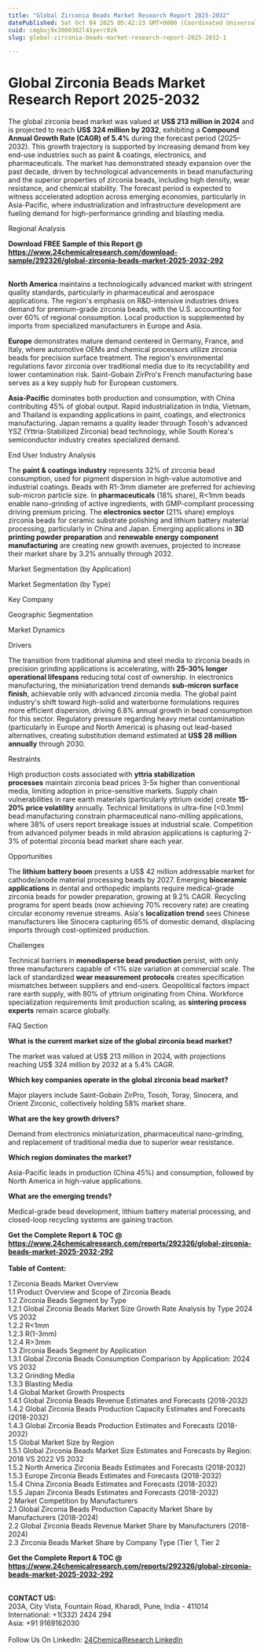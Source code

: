 ```yaml
---
title: "Global Zirconia Beads Market Research Report 2025-2032"
datePublished: Sat Oct 04 2025 05:42:23 GMT+0000 (Coordinated Universal Time)
cuid: cmgbuj9x3000302l41yerc0zk
slug: global-zirconia-beads-market-research-report-2025-2032-1

---
```


# Global Zirconia Beads Market Research Report 2025-2032

<p>The global zirconia bead market was valued at <strong>US$ 213 million in 2024</strong> and is projected to reach <strong>US$ 324 million by 2032</strong>, exhibiting a <strong>Compound Annual Growth Rate (CAGR) of 5.4%</strong> during the forecast period (2025–2032). This growth trajectory is supported by increasing demand from key end-use industries such as paint &amp; coatings, electronics, and pharmaceuticals. The market has demonstrated steady expansion over the past decade, driven by technological advancements in bead manufacturing and the superior properties of zirconia beads, including high density, wear resistance, and chemical stability. The forecast period is expected to witness accelerated adoption across emerging economies, particularly in Asia-Pacific, where industrialization and infrastructure development are fueling demand for high-performance grinding and blasting media.</p><p>
Regional Analysis</p><p>
</p><div><b>Download FREE Sample of this Report @ 
            <a href="https://www.24chemicalresearch.com/download-sample/292326/global-zirconia-beads-market-2025-2032-292">
            https://www.24chemicalresearch.com/download-sample/292326/global-zirconia-beads-market-2025-2032-292</a></b></div><br><p><strong>North America</strong> maintains a technologically advanced market with stringent quality standards, particularly in pharmaceutical and aerospace applications. The region's emphasis on R&amp;D-intensive industries drives demand for premium-grade zirconia beads, with the U.S. accounting for over 60% of regional consumption. Local production is supplemented by imports from specialized manufacturers in Europe and Asia.</p><p>
</p><p><strong>Europe</strong> demonstrates mature demand centered in Germany, France, and Italy, where automotive OEMs and chemical processors utilize zirconia beads for precision surface treatment. The region's environmental regulations favor zirconia over traditional media due to its recyclability and lower contamination risk. Saint-Gobain ZirPro's French manufacturing base serves as a key supply hub for European customers.</p><p>
</p><p><strong>Asia-Pacific</strong> dominates both production and consumption, with China contributing 45% of global output. Rapid industrialization in India, Vietnam, and Thailand is expanding applications in paint, coatings, and electronics manufacturing. Japan remains a quality leader through Tosoh's advanced YSZ (Yttria-Stabilized Zirconia) bead technology, while South Korea's semiconductor industry creates specialized demand.</p><p>
End User Industry Analysis</p><p>
</p><p>The <strong>paint &amp; coatings industry</strong> represents 32% of zirconia bead consumption, used for pigment dispersion in high-value automotive and industrial coatings. Beads with R1-3mm diameter are preferred for achieving sub-micron particle size. In <strong>pharmaceuticals</strong> (18% share), R&lt;1mm beads enable nano-grinding of active ingredients, with GMP-compliant processing driving premium pricing. The <strong>electronics sector</strong> (21% share) employs zirconia beads for ceramic substrate polishing and lithium battery material processing, particularly in China and Japan. Emerging applications in <strong>3D printing powder preparation</strong> and <strong>renewable energy component manufacturing</strong> are creating new growth avenues, projected to increase their market share by 3.2% annually through 2032.</p><p>
Market Segmentation (by Application)</p><p>
</p><p>
Market Segmentation (by Type)</p><p>
</p><p>
Key Company</p><p>
</p><p>
Geographic Segmentation</p><p>
</p><p>
Market Dynamics</p><p>
Drivers</p><p>
</p><p>The transition from traditional alumina and steel media to zirconia beads in precision grinding applications is accelerating, with <strong>25-30% longer operational lifespans</strong> reducing total cost of ownership. In electronics manufacturing, the miniaturization trend demands <strong>sub-micron surface finish</strong>, achievable only with advanced zirconia media. The global paint industry's shift toward high-solid and waterborne formulations requires more efficient dispersion, driving 6.8% annual growth in bead consumption for this sector. Regulatory pressure regarding heavy metal contamination (particularly in Europe and North America) is phasing out lead-based alternatives, creating substitution demand estimated at <strong>US$ 28 million annually</strong> through 2030.</p><p>
Restraints</p><p>
</p><p>High production costs associated with <strong>yttria stabilization processes</strong> maintain zirconia bead prices 3-5x higher than conventional media, limiting adoption in price-sensitive markets. Supply chain vulnerabilities in rare earth materials (particularly yttrium oxide) create <strong>15-20% price volatility</strong> annually. Technical limitations in ultra-fine (&lt;0.1mm) bead manufacturing constrain pharmaceutical nano-milling applications, where 38% of users report breakage issues at industrial scale. Competition from advanced polymer beads in mild abrasion applications is capturing 2-3% of potential zirconia bead market share each year.</p><p>
Opportunities</p><p>
</p><p>The <strong>lithium battery boom</strong> presents a US$ 42 million addressable market for cathode/anode material processing beads by 2027. Emerging <strong>bioceramic applications</strong> in dental and orthopedic implants require medical-grade zirconia beads for powder preparation, growing at 9.2% CAGR. Recycling programs for spent beads (now achieving 70% recovery rate) are creating circular economy revenue streams. Asia's <strong>localization trend</strong> sees Chinese manufacturers like Sinocera capturing 65% of domestic demand, displacing imports through cost-optimized production.</p><p>
Challenges</p><p>
</p><p>Technical barriers in <strong>monodisperse bead production</strong> persist, with only three manufacturers capable of &lt;1% size variation at commercial scale. The lack of standardized <strong>wear measurement protocols</strong> creates specification mismatches between suppliers and end-users. Geopolitical factors impact rare earth supply, with 80% of yttrium originating from China. Workforce specialization requirements limit production scaling, as <strong>sintering process experts</strong> remain scarce globally.</p><p>
FAQ Section</p><p>
</p><p><strong>What is the current market size of the global zirconia bead market?</strong></p><p>
The market was valued at US$ 213 million in 2024, with projections reaching US$ 324 million by 2032 at a 5.4% CAGR.</p><p>
</p><p><strong>Which key companies operate in the global zirconia bead market?</strong></p><p>
Major players include Saint-Gobain ZirPro, Tosoh, Toray, Sinocera, and Orient Zirconic, collectively holding 58% market share.</p><p>
</p><p><strong>What are the key growth drivers?</strong></p><p>
Demand from electronics miniaturization, pharmaceutical nano-grinding, and replacement of traditional media due to superior wear resistance.</p><p>
</p><p><strong>Which region dominates the market?</strong></p><p>
Asia-Pacific leads in production (China 45%) and consumption, followed by North America in high-value applications.</p><p>
</p><p><strong>What are the emerging trends?</strong></p><p>
Medical-grade bead development, lithium battery material processing, and closed-loop recycling systems are gaining traction.</p>

<div><b>Get the Complete Report & TOC @ 
            <a href="https://www.24chemicalresearch.com/reports/292326/global-zirconia-beads-market-2025-2032-292">
            https://www.24chemicalresearch.com/reports/292326/global-zirconia-beads-market-2025-2032-292</a></b></div><br>
            <b>Table of Content:</b><p>1 Zirconia Beads Market Overview<br />
    1.1 Product Overview and Scope of Zirconia Beads<br />
    1.2 Zirconia Beads Segment by Type<br />
        1.2.1 Global Zirconia Beads Market Size Growth Rate Analysis by Type 2024 VS 2032<br />
        1.2.2 R<1mm<br />
        1.2.3 R(1-3mm)<br />
        1.2.4 R>3mm<br />
    1.3 Zirconia Beads Segment by Application<br />
        1.3.1 Global Zirconia Beads Consumption Comparison by Application: 2024 VS 2032<br />
        1.3.2 Grinding Media<br />
        1.3.3 Blasting Media<br />
    1.4 Global Market Growth Prospects<br />
        1.4.1 Global Zirconia Beads Revenue Estimates and Forecasts (2018-2032)<br />
        1.4.2 Global Zirconia Beads Production Capacity Estimates and Forecasts (2018-2032)<br />
        1.4.3 Global Zirconia Beads Production Estimates and Forecasts (2018-2032)<br />
    1.5 Global Market Size by Region<br />
        1.5.1 Global Zirconia Beads Market Size Estimates and Forecasts by Region: 2018 VS 2022 VS 2032<br />
        1.5.2 North America Zirconia Beads Estimates and Forecasts (2018-2032)<br />
        1.5.3 Europe Zirconia Beads Estimates and Forecasts (2018-2032)<br />
        1.5.4 China Zirconia Beads Estimates and Forecasts (2018-2032)<br />
        1.5.5 Japan Zirconia Beads Estimates and Forecasts (2018-2032)<br />
2 Market Competition by Manufacturers<br />
    2.1 Global Zirconia Beads Production Capacity Market Share by Manufacturers (2018-2024)<br />
    2.2 Global Zirconia Beads Revenue Market Share by Manufacturers (2018-2024)<br />
    2.3 Zirconia Beads Market Share by Company Type (Tier 1, Tier 2 </p>

<div><b>Get the Complete Report & TOC @ 
            <a href="https://www.24chemicalresearch.com/reports/292326/global-zirconia-beads-market-2025-2032-292">
            https://www.24chemicalresearch.com/reports/292326/global-zirconia-beads-market-2025-2032-292</a></b></div><br>

<b>CONTACT US:</b><br>
            203A, City Vista, Fountain Road, Kharadi, Pune, India - 411014<br>
            International: +1(332) 2424 294<br>
            Asia: +91 9169162030 <br><br>
            Follow Us On LinkedIn: <a href="https://www.linkedin.com/company/24chemicalresearch/">24ChemicalResearch LinkedIn</a>